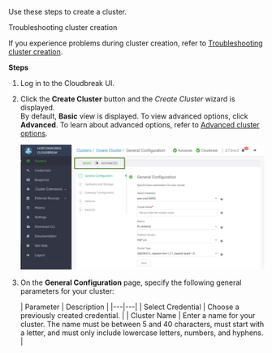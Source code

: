 Use these steps to create a cluster.

<div class="note">
<p class="first admonition-title">Troubleshooting cluster creation</p>
<p class="last">If you experience problems during cluster creation, refer to <a href="../trouble-cluster/index.html">Troubleshooting cluster creation</a>.</p></div>

**Steps**

1. Log in to the Cloudbreak UI.

2. Click the **Create Cluster** button and the *Create Cluster* wizard is displayed.  
    By default, **Basic** view is displayed. To view advanced options, click **Advanced**. To learn about advanced options, refer to [Advanced cluster options](#advanced-cluster-options).

    <a href="../images/cb_cb-create.png" target="_blank" title="click to enlarge"><img src="../images/cb_cb-create.png" width="650" title="Cluster Information"></a> 

3. On the **General Configuration** page, specify the following general parameters for your cluster:

    | Parameter | Description |
|---|---|
| Select Credential | Choose a previously created credential. |
| Cluster Name | Enter a name for your cluster. The name must be between 5 and 40 characters, must start with a letter, and must only include lowercase letters, numbers, and hyphens. |